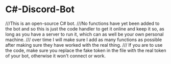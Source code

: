 # C#-Discord-Bot
///This is an open-source C# bot.
///No functions have yet been added to the bot and so this is just the code handler to get it online and keep it so, as long as you have a server to run it, which can as well be your own personal machine.
/// over time I will make sure I add as many functions as possible after making sure they have worked with the real thing.
/// If you are to use the code, make sure you replace the fake token in the file with the real token of your bot, otherwise it won't connect or work.
